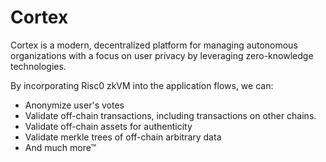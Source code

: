 # Cortex

Cortex is a modern, decentralized platform for managing autonomous organizations with a focus 
on user privacy by leveraging zero-knowledge technologies.

By incorporating Risc0 zkVM into the application flows, we can:
* Anonymize user's votes
* Validate off-chain transactions, including transactions on other chains.
* Validate off-chain assets for authenticity
* Validate merkle trees of off-chain arbitrary data
* And much more™
